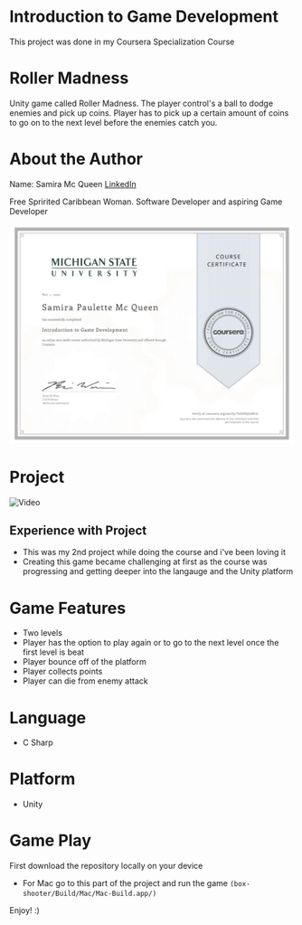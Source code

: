 # Introduction to Game Development
This project was done in my Coursera Specialization Course

# Roller Madness
Unity game called Roller Madness. The player control's a ball to dodge enemies and pick up coins.
 Player has to pick up a certain amount of coins to go on to the next level before the enemies catch you.

# About the Author
Name: Samira Mc Queen
[LinkedIn](https://www.linkedin.com/in/samira-mc-queen-1882431a7/)

Free Spririted Caribbean Woman.
Software Developer and aspiring Game Developer

![Certification](./public/img/game-dev.png)
# Project 
![Video](./public/img/box-shooter.gif)

## Experience with Project
- This was my 2nd project while doing the course and i've been loving it
- Creating this game became challenging at first as the course was progressing and getting deeper into the langauge and the Unity platform

# Game Features
- Two levels
- Player has the option to play again or to go to the next level once the first level is beat
- Player bounce off of the platform
- Player collects points
- Player can die from enemy attack

# Language
- C Sharp

# Platform
- Unity

# Game Play
First download the repository locally on your device
- For Mac go to this part of the project and run the game 
``
(box-shooter/Build/Mac/Mac-Build.app/)
``

Enjoy! :) 

